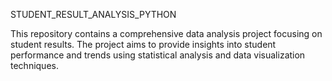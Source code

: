 STUDENT_RESULT_ANALYSIS_PYTHON


This repository contains a comprehensive data analysis project focusing on student results. The project aims to provide insights into student performance and trends using statistical analysis and data visualization techniques.
